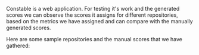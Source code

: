 Constable is a web application. 
For testing it's work and the generated scores we can observe the scores it assigns for different repositories, based on the metrics we have assigned and can compare with the manually generated scores. 

Here are some sample repositories and the manual scores that we have gathered:

